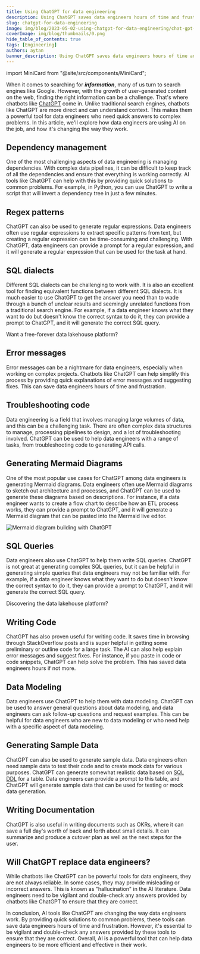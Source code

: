 ```yaml
---
title: Using ChatGPT for data engineering
description: Using ChatGPT saves data engineers hours of time and frustration, such as troubleshooting code, generating Mermaid diagrams, modeling data, and generating sample data.
slug: chatgpt-for-data-engineering
image: img/blog/2023-05-02-using-chatgpt-for-data-engineering/chat-gpt-for-data-enginnering.jpg
coverImage: img/blog/thumbnails/0.png
hide_table_of_contents: true
tags: [Engineering]
authors: aytan
banner_description: Using ChatGPT saves data engineers hours of time and frustration
---
```


import MiniCard from "@site/src/components/MiniCard";

When it comes to searching for **_information_**, many of us turn to search engines like Google. However, with the growth of user-generated content on the web, finding the right information can be a challenge. That's where chatbots like [ChatGPT](https://openai.com/) come in. Unlike traditional search engines, chatbots like ChatGPT are more direct and can understand context. This makes them a powerful tool for data engineers who need quick answers to complex problems. In this article, we'll explore how data engineers are using AI on the job, and how it's changing the way they work.

<!-- truncate -->

## Dependency management

One of the most challenging aspects of data engineering is managing dependencies. With complex data pipelines, it can be difficult to keep track of all the dependencies and ensure that everything is working correctly. AI tools like ChatGPT can help with this by providing quick solutions to common problems. For example, in Python, you can use ChatGPT to write a script that will invert a dependency tree in just a few minutes.

## Regex patterns

ChatGPT can also be used to generate regular expressions. Data engineers often use regular expressions to extract specific patterns from text, but creating a regular expression can be time-consuming and challenging. With ChatGPT, data engineers can provide a prompt for a regular expression, and it will generate a regular expression that can be used for the task at hand.

## SQL dialects

Different SQL dialects can be challenging to work with. It is also an excellent tool for finding equivalent functions between different SQL dialects. It is much easier to use ChatGPT to get the answer you need than to wade through a bunch of unclear results and seemingly unrelated functions from a traditional search engine. For example, if a data engineer knows what they want to do but doesn't know the correct syntax to do it, they can provide a prompt to ChatGPT, and it will generate the correct SQL query.

<MiniCard link="https://iomete.com/pricing" linkName="Learn more">Want a free-forever data lakehouse platform?</MiniCard>

## Error messages

Error messages can be a nightmare for data engineers, especially when working on complex projects. Chatbots like ChatGPT can help simplify this process by providing quick explanations of error messages and suggesting fixes. This can save data engineers hours of time and frustration.

## Troubleshooting code

Data engineering is a field that involves managing large volumes of data, and this can be a challenging task. There are often complex data structures to manage, processing pipelines to design, and a lot of troubleshooting involved. ChatGPT can be used to help data engineers with a range of tasks, from troubleshooting code to generating API calls.

## Generating Mermaid Diagrams

One of the most popular use cases for ChatGPT among data engineers is generating Mermaid diagrams. Data engineers often use Mermaid diagrams to sketch out architecture and processes, and ChatGPT can be used to generate these diagrams based on descriptions. For instance, if a data engineer wants to create a flow chart to describe how an ETL process works, they can provide a prompt to ChatGPT, and it will generate a Mermaid diagram that can be pasted into the Mermaid live editor.

![Mermaid diagram building with ChatGPT](/img/blog/2023-05-02-using-chatgpt-for-data-engineering/mermaid-diagram-using-chatgpt.png)

## SQL Queries

Data engineers also use ChatGPT to help them write SQL queries. ChatGPT is not great at generating complex SQL queries, but it can be helpful in generating simple queries that data engineers may not be familiar with. For example, if a data engineer knows what they want to do but doesn't know the correct syntax to do it, they can provide a prompt to ChatGPT, and it will generate the correct SQL query.

<MiniCard link="https://sandbox.iomete.com/auth/realms/iomete/protocol/openid-connect/registrations?client_id=app&response_type=code&scope=openid&redirect_uri=http://sandbox.iomete.com" linkName="Try Sandbox">Discovering the data lakehouse platform?</MiniCard>

## Writing Code

ChatGPT has also proven useful for writing code. It saves time in browsing through StackOverflow posts and is super helpful in getting some preliminary or outline code for a large task. The AI can also help explain error messages and suggest fixes. For instance, if you paste in code or code snippets, ChatGPT can help solve the problem. This has saved data engineers hours if not more.

## Data Modeling

Data engineers use ChatGPT to help them with data modeling. ChatGPT can be used to answer general questions about data modeling, and data engineers can ask follow-up questions and request examples. This can be helpful for data engineers who are new to data modeling or who need help with a specific aspect of data modeling.

## Generating Sample Data

ChatGPT can also be used to generate sample data. Data engineers often need sample data to test their code and to create mock data for various purposes. ChatGPT can generate somewhat realistic data based on [SQL DDL](https://iomete.com/docs/spark-sql/create-database) for a table. Data engineers can provide a prompt to this table, and ChatGPT will generate sample data that can be used for testing or mock data generation.

## Writing Documentation

ChatGPT is also useful in writing documents such as OKRs, where it can save a full day's worth of back and forth about small details. It can summarize and produce a cutover plan as well as the next steps for the user.

## Will ChatGPT replace data engineers?

While chatbots like ChatGPT can be powerful tools for data engineers, they are not always reliable. In some cases, they may provide misleading or incorrect answers. This is known as "hallucination" in the AI literature. Data engineers need to be vigilant and double-check any answers provided by chatbots like ChatGPT to ensure that they are correct.

In conclusion, AI tools like ChatGPT are changing the way data engineers work. By providing quick solutions to common problems, these tools can save data engineers hours of time and frustration. However, it's essential to be vigilant and double-check any answers provided by these tools to ensure that they are correct. Overall, AI is a powerful tool that can help data engineers to be more efficient and effective in their work.
